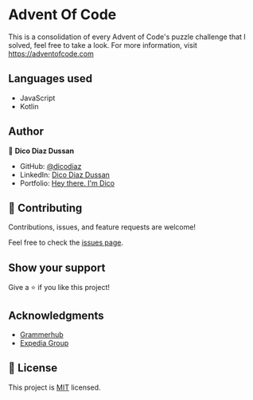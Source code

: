 # Advent Of Code

This is a consolidation of every Advent of Code's puzzle challenge that I solved, feel free to take a look. For more information, visit https://adventofcode.com

## Languages used

- JavaScript
- Kotlin

## Author

👤 **Dico Diaz Dussan**

- GitHub: [@dicodiaz](https://github.com/dicodiaz)
- LinkedIn: [Dico Diaz Dussan](https://www.linkedin.com/in/dico-diaz-dussan-476106a6/)
- Portfolio: [Hey there. I'm Dico](https://dicodiaz.github.io/portfolio/)

## 🤝 Contributing

Contributions, issues, and feature requests are welcome!

Feel free to check the [issues page](../../issues/).

## Show your support

Give a ⭐️ if you like this project!

## Acknowledgments

- [Grammerhub](http://www.grammerhub.org)
- [Expedia Group](https://www.expediagroup.com/who-we-are/our-story/default.aspx#module-tabs_item--7)

## 📝 License

This project is [MIT](./MIT.md) licensed.
